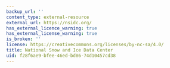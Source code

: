 ```yaml
---
backup_url: ''
content_type: external-resource
external_url: https://nsidc.org/
has_external_licence_warning: true
has_external_license_warning: true
is_broken: ''
license: https://creativecommons.org/licenses/by-nc-sa/4.0/
title: National Snow and Ice Data Center
uid: f28f6ae9-bfee-46ed-bd86-74d10457cd38
---
```

